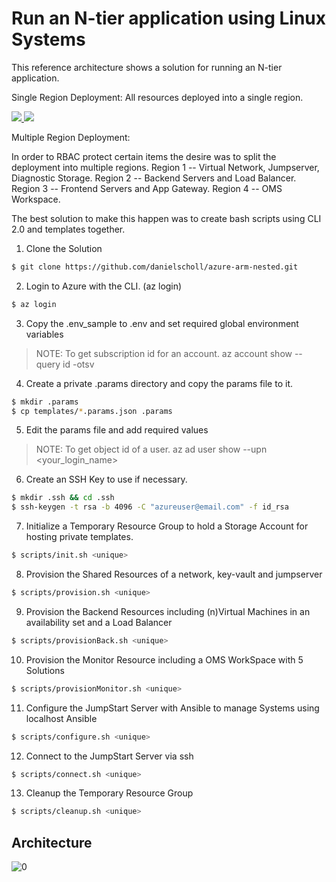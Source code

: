 # Run an N-tier application using Linux Systems

This reference architecture shows a solution for running an N-tier application.

Single Region Deployment:  All resources deployed into a single region.

<a href="https://portal.azure.com/#create/Microsoft.Template/uri/https%3A%2F%2Fraw.githubusercontent.com%2Fdanielscholl%2Fazure-arm-nested%2Fmaster%2Ftemplates%2FdeployAzure.json" target="_blank">
    <img src="http://azuredeploy.net/deploybutton.png"/>
</a>
<a href="http://armviz.io/#/?load=https%3A%2F%2Fraw.githubusercontent.com%2Fdanielscholl%2Fazure-arm-nested%2Fmaster%2Ftemplates%2FdeployAzure.json" target="_blank">
    <img src="http://armviz.io/visualizebutton.png"/>
</a>


Multiple Region Deployment:

In order to RBAC protect certain items the desire was to split the deployment into multiple regions. Region 1 -- Virtual Network, Jumpserver, Diagnostic Storage.  Region 2 -- Backend Servers and Load Balancer.  Region 3 -- Frontend Servers and App Gateway.  Region 4 -- OMS Workspace.  

The best solution to make this happen was to create bash scripts using CLI 2.0 and templates together.


1. Clone the Solution

```bash
$ git clone https://github.com/danielscholl/azure-arm-nested.git
```

2. Login to Azure with the CLI.  (az login)

```bash
$ az login
```

3. Copy the .env_sample to .env and set required global environment variables

>NOTE: To get subscription id for an account.  az account show --query id -otsv


4. Create a private .params directory and copy the params file to it.

```bash
$ mkdir .params
$ cp templates/*.params.json .params
```

5. Edit the params file and add required values

>NOTE: To get object id of a user.  az ad user show --upn <your_login_name>


6. Create an SSH Key to use if necessary.

```bash
$ mkdir .ssh && cd .ssh
$ ssh-keygen -t rsa -b 4096 -C "azureuser@email.com" -f id_rsa
```

7. Initialize a Temporary Resource Group to hold a Storage Account for hosting private templates. 

```bash
$ scripts/init.sh <unique>
```

8. Provision the Shared Resources of a network, key-vault and jumpserver

```bash
$ scripts/provision.sh <unique>
```

9. Provision the Backend Resources including (n)Virtual Machines in an availability set and a Load Balancer

```bash
$ scripts/provisionBack.sh <unique>
```

10. Provision the Monitor Resource including a OMS WorkSpace with 5 Solutions

```bash
$ scripts/provisionMonitor.sh <unique>
```

11. Configure the JumpStart Server with Ansible to manage Systems using localhost Ansible

```bash
$ scripts/configure.sh <unique>
```

12. Connect to the JumpStart Server via ssh

```bash
$ scripts/connect.sh <unique>
```

13. Cleanup the Temporary Resource Group

```bash
$ scripts/cleanup.sh <unique>
```

## Architecture

![[0]][0]

[0]: ./media/Architecture.png "Architecture Diagram"



